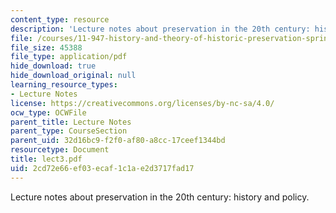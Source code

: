 ```yaml
---
content_type: resource
description: 'Lecture notes about preservation in the 20th century: history and policy.'
file: /courses/11-947-history-and-theory-of-historic-preservation-spring-2007/2cd72e66ef03ecaf1c1ae2d3717fad17_lect3.pdf
file_size: 45388
file_type: application/pdf
hide_download: true
hide_download_original: null
learning_resource_types:
- Lecture Notes
license: https://creativecommons.org/licenses/by-nc-sa/4.0/
ocw_type: OCWFile
parent_title: Lecture Notes
parent_type: CourseSection
parent_uid: 32d16bc9-f2f0-af80-a8cc-17ceef1344bd
resourcetype: Document
title: lect3.pdf
uid: 2cd72e66-ef03-ecaf-1c1a-e2d3717fad17
---
```

Lecture notes about preservation in the 20th century: history and policy.